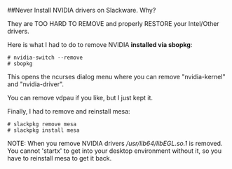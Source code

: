##Never Install NVIDIA drivers on Slackware. Why?

They are TOO HARD TO REMOVE and properly RESTORE your Intel/Other drivers.

Here is what I had to do to remove NVIDIA <b>installed via sbopkg</b>:

    # nvidia-switch --remove
    # sbopkg 
    
This opens the ncurses dialog menu where you can remove "nvidia-kernel" and "nvidia-driver". 

You can remove vdpau if you like, but I just kept it. 

Finally, I had to remove and reinstall mesa:

    # slackpkg remove mesa
    # slackpkg install mesa
    
NOTE: When you remove NVIDIA drivers <i>/usr/lib64/libEGL.so.1</i> is removed. You cannot 'startx' to get into your desktop environment without it, so you have to reinstall mesa to get it back.


